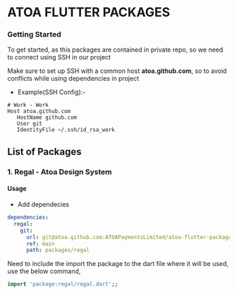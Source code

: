 # ATOA FLUTTER PACKAGES

### Getting Started

To get started, as this packages are contained in private repo, so we need to connect using SSH in our project

Make sure to set up SSH with a common host **atoa.github.com**, so to avoid conflicts while using dependencies in project

- Example(SSH Config):-

```
# Work - Work
Host atoa.github.com
   HostName github.com
   User git
   IdentityFile ~/.ssh/id_rsa_work
```

## List of Packages

### 1. Regal - Atoa Design System

#### Usage

- Add dependecies

```yaml
dependencies:
  regal:
    git:
      url: git@atoa.github.com:ATOAPaymentsLimited/atoa-flutter-packages.git
      ref: main
      path: packages/regal
```

Need to include the import the package to the dart file where it will be used, use the below command,

```dart
import 'package:regal/regal.dart';;
```
